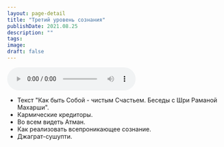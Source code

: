 ```yaml
---
layout: page-detail
title: "Третий уровень сознания"
publishDate: 2021.08.25
description: ""
tags:
image:
draft: false
---
```


<audio title="2021.08.25 - Третий уровень сознания.mp3" src="https://filer-api.advayta.org/v1.0/public/files/75846" controls=""></audio>

* Текст "Как быть Собой - чистым Счастьем. Беседы с Шри Раманой Махарши".
* Кармические кредиторы.
* Во всем видеть Атман.
* Как реализовать всепроникающее сознание.
* Джаграт-сушупти.

  
